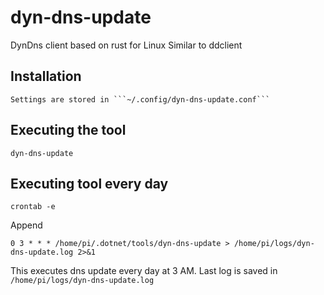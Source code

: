 # dyn-dns-update
DynDns client based on rust for Linux 
Similar to ddclient

## Installation
```
Settings are stored in ```~/.config/dyn-dns-update.conf``` 
```

## Executing the tool
```
dyn-dns-update
``` 
## Executing tool every day

```
crontab -e
```

Append

```
0 3 * * * /home/pi/.dotnet/tools/dyn-dns-update > /home/pi/logs/dyn-dns-update.log 2>&1
```

This executes dns update every day at 3 AM. Last log is saved in ```/home/pi/logs/dyn-dns-update.log```
